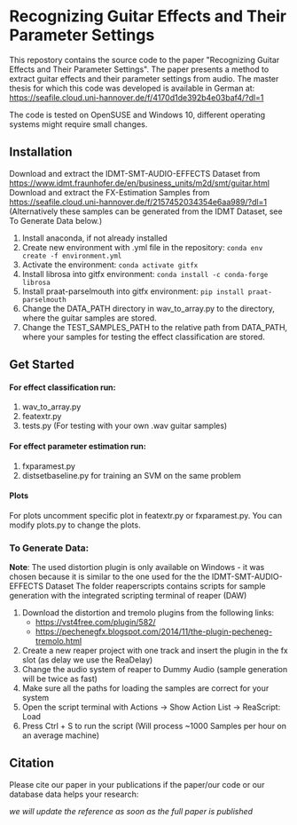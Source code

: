 # Recognizing Guitar Effects and Their Parameter Settings
This repostory contains the source code to the paper "Recognizing Guitar Effects and Their Parameter Settings".
The paper presents a method to extract guitar effects and their parameter settings from audio.
The master thesis for which this code was developed is available in German at: https://seafile.cloud.uni-hannover.de/f/4170d1de392b4e03baf4/?dl=1

The code is tested on OpenSUSE and Windows 10, different operating systems might require small changes.

## Installation
Download and extract the IDMT-SMT-AUDIO-EFFECTS Dataset from https://www.idmt.fraunhofer.de/en/business_units/m2d/smt/guitar.html
Download and extract the FX-Estimation Samples from https://seafile.cloud.uni-hannover.de/f/2157452034354e6aa989/?dl=1
(Alternatively these samples can be generated from the IDMT Dataset, see To Generate Data below.)

1. Install anaconda, if not already installed
2. Create new environment with .yml file in the repository: ```conda env create -f environment.yml```
3. Activate the environment: ```conda activate gitfx```
3. Install librosa into gitfx environment: ```conda install -c conda-forge librosa```
4. Install praat-parselmouth into gitfx environment: ```pip install praat-parselmouth```
5. Change the DATA_PATH directory in wav_to_array.py to the directory, where the guitar samples are stored.
6. Change the TEST_SAMPLES_PATH to the relative path from DATA_PATH, where your samples for testing the effect classification are stored.

## Get Started
#### For effect classification run:
1. wav_to_array.py
2. featextr.py
3. tests.py (For testing with your own .wav guitar samples)

#### For effect parameter estimation run:
1. fxparamest.py
2. distsetbaseline.py for training an SVM on the same problem

#### Plots
For plots uncomment specific plot in featextr.py or fxparamest.py. You can modify plots.py to change the plots.

### To Generate Data:
**Note**: The used distortion plugin is only available on Windows - it was chosen because it is similar to the one used for the the IDMT-SMT-AUDIO-EFFECTS Dataset
The folder reaperscripts contains scripts for sample generation with the integrated scripting terminal of reaper (DAW)
1. Download the distortion and tremolo plugins from the following links: 
    - https://vst4free.com/plugin/582/
    - https://pechenegfx.blogspot.com/2014/11/the-plugin-pecheneg-tremolo.html
2. Create a new reaper project with one track and insert the plugin in the fx slot (as delay we use the ReaDelay)
3. Change the audio system of reaper to Dummy Audio (sample generation will be twice as fast)
4. Make sure all the paths for loading the samples are correct for your system
5. Open the script terminal with Actions -> Show Action List -> ReaScript: Load
6. Press Ctrl + S to run the script
(Will process ~1000 Samples per hour on an average machine)

## Citation
Please cite our paper in your publications if the paper/our code or our database data helps your research:

*we will update the reference as soon as the full paper is published*
